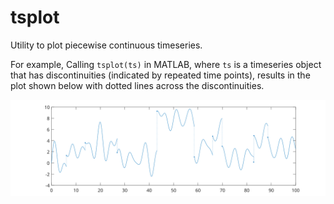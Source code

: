 # tsplot
Utility to plot piecewise continuous timeseries.

For example, Calling <code>tsplot(ts)</code> in MATLAB, where <code>ts</code> is a timeseries object that has discontinuities (indicated by repeated time points), results in the plot shown below with dotted lines across the discontinuities.

<img src="./example.svg">